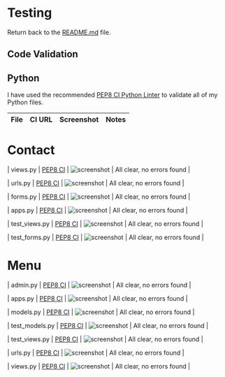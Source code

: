 # Testing

Return back to the [README.md](README.md) file.

## Code Validation

## Python

I have used the recommended [PEP8 CI Python Linter](https://pep8ci.herokuapp.com) to validate all of my Python files.

| File | CI URL | Screenshot | Notes |
| --- | --- | --- | --- |
# Contact
| views.py | [PEP8 CI](https://pep8ci.herokuapp.com/https://raw.githubusercontent.com/Briant-20/The-Savory-Spot/main/contact/views.py) | ![screenshot](documentation/contact_views.png) | All clear, no errors found |

| urls.py | [PEP8 CI](https://pep8ci.herokuapp.com/https://raw.githubusercontent.com/Briant-20/The-Savory-Spot/main/contact/urls.py) | ![screenshot](documentation/contact_urls.png) | All clear, no errors found |

| forms.py | [PEP8 CI](https://pep8ci.herokuapp.com/https://raw.githubusercontent.com/Briant-20/The-Savory-Spot/main/contact/forms.py) | ![screenshot](documentation/contact_forms.png) | All clear, no errors found |

| apps.py | [PEP8 CI](https://pep8ci.herokuapp.com/https://raw.githubusercontent.com/Briant-20/The-Savory-Spot/main/contact/apps.py) | ![screenshot](documentation/contact_apps.png) | All clear, no errors found |

| test_views.py | [PEP8 CI](https://pep8ci.herokuapp.com/https://raw.githubusercontent.com/Briant-20/The-Savory-Spot/main/contact/test_views.py) | ![screenshot](documentation/contact_test_views.png) | All clear, no errors found |

| test_forms.py | [PEP8 CI](https://pep8ci.herokuapp.com/https://raw.githubusercontent.com/Briant-20/The-Savory-Spot/main/contact/test_forms.py) | ![screenshot](documentation/contact_test_forms.png) | All clear, no errors found |

# Menu
| admin.py | [PEP8 CI](https://pep8ci.herokuapp.com/https://raw.githubusercontent.com/Briant-20/The-Savory-Spot/main/menu/admin.py) | ![screenshot](documentation/menu_admin.png) | All clear, no errors found |

| apps.py | [PEP8 CI](https://pep8ci.herokuapp.com/https://raw.githubusercontent.com/Briant-20/The-Savory-Spot/main/menu/apps.py) | ![screenshot](documentation/menu_apps.png) | All clear, no errors found |

| models.py | [PEP8 CI](https://pep8ci.herokuapp.com/https://raw.githubusercontent.com/Briant-20/The-Savory-Spot/main/menu/models.py) | ![screenshot](documentation/menu_models.png) | All clear, no errors found |

| test_models.py | [PEP8 CI](https://pep8ci.herokuapp.com/https://raw.githubusercontent.com/Briant-20/The-Savory-Spot/main/menu/test_models.py) | ![screenshot](documentation/menu_test_models.png) | All clear, no errors found |

| test_views.py | [PEP8 CI](https://pep8ci.herokuapp.com/https://raw.githubusercontent.com/Briant-20/The-Savory-Spot/main/menu/test_views.py) | ![screenshot](documentation/menu_test_views.png) | All clear, no errors found |

| urls.py | [PEP8 CI](https://pep8ci.herokuapp.com/https://raw.githubusercontent.com/Briant-20/The-Savory-Spot/main/menu/urls.py) | ![screenshot](documentation/menu_urls.png) | All clear, no errors found |

| views.py | [PEP8 CI](https://pep8ci.herokuapp.com/https://raw.githubusercontent.com/Briant-20/The-Savory-Spot/main/menu/views.py) | ![screenshot](documentation/menu_views.png) | All clear, no errors found |